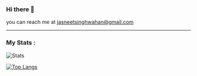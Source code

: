 ### Hi there 👋
you can reach me at jasneetsinghwahan@gmail.com

---

### My Stats :
![Stats](https://github-readme-stats.vercel.app/api?username=jasneetsinghwahan&count_private=true&show_icons=true)

[![Top Langs](https://github-readme-stats.vercel.app/api/top-langs/?username=jasneetsinghwahan)](https://github.com/anuraghazra/github-readme-stats)

<!--
**jasneetsinghwahan/jasneetsinghwahan** is a ✨ _special_ ✨ repository because its `README.md` (this file) appears on your GitHub profile.

Here are some ideas to get you started:

- 🔭 I’m currently working on ...
- 🌱 I’m currently learning ...
- 👯 I’m looking to collaborate on ...
- 🤔 I’m looking for help with ...
- 💬 Ask me about ...
- 📫 How to reach me: ...
- 😄 Pronouns: ...
- ⚡ Fun fact: ...
-->

